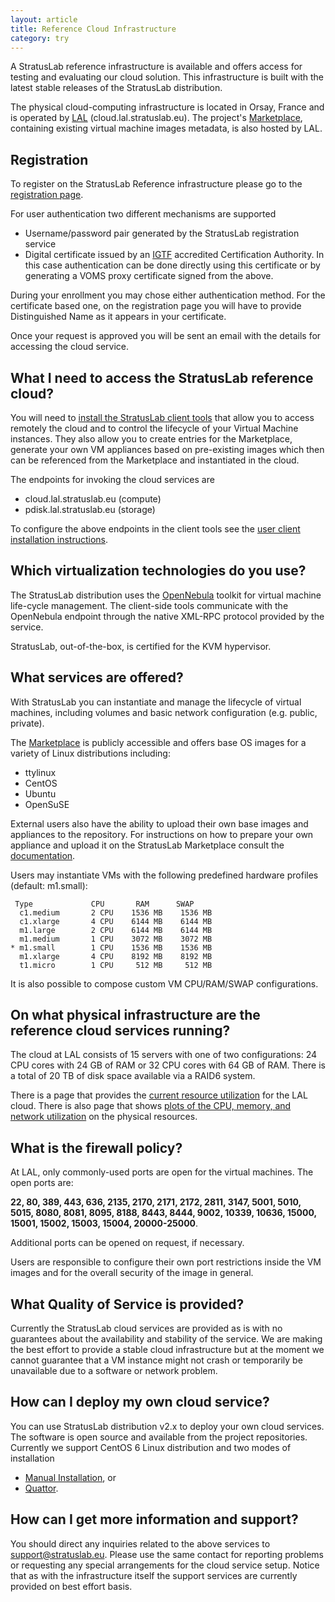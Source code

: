 ```yaml
---
layout: article
title: Reference Cloud Infrastructure
category: try
---
```


A StratusLab reference infrastructure is available and offers access
for testing and evaluating our cloud solution.  This infrastructure is
built with the latest stable releases of the StratusLab distribution.

The physical cloud-computing infrastructure is located in Orsay,
France and is operated by [LAL][lal] (cloud.lal.stratuslab.eu).
The project's [Marketplace][marketplace], containing existing virtual
machine images metadata, is also hosted by LAL.

Registration
------------

To register on the StratusLab Reference infrastructure please go to
the [registration page][ref-infra-reg].

For user authentication two different mechanisms are supported

* Username/password pair generated by the StratusLab registration service
* Digital certificate issued by an [IGTF][igtf] accredited Certification
    Authority. In this case authentication can be done directly using this
    certificate or by generating a VOMS proxy certificate signed from the
    above.

During your enrollment you may chose either authentication method. For
the certificate based one, on the registration page you will have to
provide Distinguished Name as it appears in your certificate.

Once your request is approved you will be sent an email with the
details for accessing the cloud service.


What I need to access the StratusLab reference cloud?
-----------------------------------------------------

You will need to [install the StratusLab client tools][client-install]
that allow you to access remotely the cloud and to control the
lifecycle of your Virtual Machine instances. They also allow you to
create entries for the Marketplace, generate your own VM appliances
based on pre-existing images which then can be referenced from the
Marketplace and instantiated in the cloud.

The endpoints for invoking the cloud services are 

* cloud.lal.stratuslab.eu (compute)
* pdisk.lal.stratuslab.eu (storage)

To configure the above endpoints in the client tools see the [user
client installation instructions][client-install].

Which virtualization technologies do you use?
---------------------------------------------

The StratusLab distribution uses the [OpenNebula][one] toolkit for
virtual machine life-cycle management.  The client-side tools
communicate with the OpenNebula endpoint through the native XML-RPC
protocol provided by the service.

StratusLab, out-of-the-box, is certified for the KVM hypervisor.

What services are offered?
--------------------------

With StratusLab you can instantiate and manage the lifecycle of
virtual machines, including volumes and basic network configuration
(e.g. public, private).

The [Marketplace][marketplace] is publicly accessible and offers base
OS images for a variety of Linux distributions including:

* ttylinux
* CentOS
* Ubuntu
* OpenSuSE

External users also have the ability to upload their own base images
and appliances to the repository. For instructions on how to prepare
your own appliance and upload it on the StratusLab Marketplace consult
the [documentation][documentation].

Users may instantiate VMs with the following predefined hardware
profiles (default: m1.small):

     Type             CPU       RAM      SWAP
      c1.medium       2 CPU    1536 MB    1536 MB
      c1.xlarge       4 CPU    6144 MB    6144 MB
      m1.large        2 CPU    6144 MB    6144 MB
      m1.medium       1 CPU    3072 MB    3072 MB
    * m1.small        1 CPU    1536 MB    1536 MB
      m1.xlarge       4 CPU    8192 MB    8192 MB
      t1.micro        1 CPU     512 MB     512 MB

It is also possible to compose custom VM CPU/RAM/SWAP configurations.


On what physical infrastructure are the reference cloud services running?
-------------------------------------------------------------------------

The cloud at LAL consists of 15 servers with one of two
configurations: 24 CPU cores with 24 GB of RAM or 32 CPU cores with 64
GB of RAM.  There is a total of 20 TB of disk space available via a
RAID6 system.

There is a page that provides the [current resource
utilization][lal-resources] for the LAL cloud.  There is also page
that shows [plots of the CPU, memory, and network
utilization][lal-ganglia] on the physical resources.

What is the firewall policy?
----------------------------

At LAL, only commonly-used ports are open for the virtual machines.
The open ports are: 

**22, 80, 389, 443, 636, 2135, 2170, 2171, 2172, 2811, 3147, 5001, 5010,
5015, 8080, 8081, 8095, 8188, 8443, 8444, 9002, 10339, 10636, 15000,
15001, 15002, 15003, 15004, 20000-25000**.

Additional ports can be opened on request, if necessary.

Users are responsible to configure their own port restrictions inside
the VM images and for the overall security of the image in general.


What Quality of Service is provided?
------------------------------------

Currently the StratusLab cloud services are provided as is with no
guarantees about the availability and stability of the service. We are
making the best effort to provide a stable cloud infrastructure but at
the moment we cannot guarantee that a VM instance might not crash or
temporarily be unavailable due to a software or network problem.


How can I deploy my own cloud service?
--------------------------------------

You can use StratusLab distribution v2.x to deploy your own cloud
services.  The software is open source and available from the project
repositories.  Currently we support CentOS 6 Linux distribution and
two modes of installation

* [Manual Installation][manual-install], or
* [Quattor][quattor].


How can I get more information and support?
-------------------------------------------

You should direct any inquiries related to the above services to
support@stratuslab.eu. Please use the same contact for reporting
problems or requesting any special arrangements for the cloud service
setup. Notice that as with the infrastructure itself the support
services are currently provided on best effort basis.


[lal]: http://www.lal.in2p3.fr
[marketplace]: https://marketplace.stratuslab.eu
[tcd]: http://www.tcd.ie
[ref-infra-reg]: https://register.stratuslab.eu/register
[igtf]: http://www.igtf.net/
[client-install]: /try/2012/01/10/try-user-cli-installation.html
[get-started]: http://stratuslab.eu/doku.php/release:users
[one]: http://www.opennebula.org 
[documentation]: /documentation/
[manual-install]: /install/2012/09/25/install-cloud-services-installation.html
[quattor]: http://quattor.org/
[lal-resources]: http://cloud.lal.stratuslab.eu/load/load.txt
[lal-ganglia]: http://cloud.lal.stratuslab.eu/ganglia

